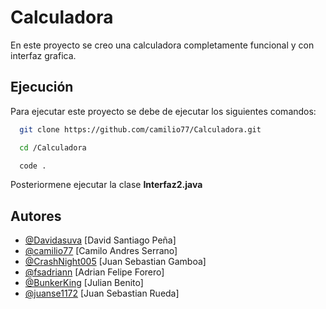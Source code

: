 # Calculadora

En este proyecto se creo una calculadora completamente funcional y con interfaz grafica.


## Ejecución

Para ejecutar este proyecto se debe de ejecutar los siguientes comandos:

```bash
  git clone https://github.com/camilio77/Calculadora.git
```

```bash
  cd /Calculadora
```

```bash
  code .
```
Posteriormene ejecutar la clase **Interfaz2.java**
## Autores

- [@Davidasuva](https://github.com/Davidasuva) [David Santiago Peña]
- [@camilio77](https://github.com/camilio77) [Camilo Andres Serrano]
- [@CrashNight005](https://github.com/CrashNight005) [Juan Sebastian Gamboa]
- [@fsadriann](https://github.com/fsadriann) [Adrian Felipe Forero]
- [@BunkerKing](https://github.com/BunkerKing) [Julian Benito]
- [@juanse1172](https://github.com/juanse1172) [Juan Sebastian Rueda]

